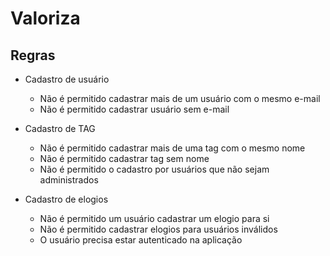 # Valoriza

## Regras

- Cadastro de usuário

    - Não é permitido cadastrar mais de um usuário com o mesmo e-mail
    - Não é permitido cadastrar usuário sem e-mail

- Cadastro de TAG

    - Não é permitido cadastrar mais de uma tag com o mesmo nome
    - Não é permitido cadastrar tag sem nome
    - Não é permitido o cadastro por usuários que não sejam administrados

- Cadastro de elogios
    - Não é permitido um usuário cadastrar um elogio para si
    - Não é permitido cadastrar elogios para usuários inválidos
    - O usuário precisa estar autenticado na aplicação